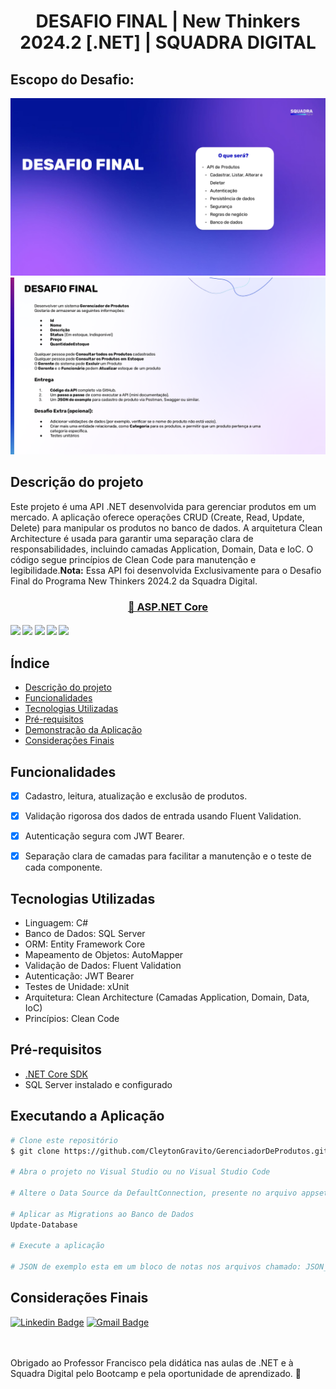 <h1 align="center">
    DESAFIO FINAL | New Thinkers 2024.2 [.NET] | SQUADRA DIGITAL
</h1>

## Escopo do Desafio:
![Introdução ao Desafio](Imagens/1.png)
![Introdução ao Desafio](Imagens/2.png)


## Descrição do projeto

Este projeto é uma API .NET desenvolvida para gerenciar produtos em um mercado. A aplicação oferece operações CRUD (Create, Read, Update, Delete) para manipular os produtos no banco de dados. A arquitetura Clean Architecture é usada para garantir uma separação clara de responsabilidades, incluindo camadas Application, Domain, Data e IoC. O código segue princípios de Clean Code para manutenção e legibilidade.**Nota:** Essa API foi desenvolvida Exclusivamente para o Desafio Final do Programa New Thinkers 2024.2 da Squadra Digital.<br/>

<h3 align="center">
    <a href="https://learn.microsoft.com/pt-br/aspnet/core/introduction-to-aspnet-core?view=aspnetcore-7.0">🔗 ASP.NET Core</a>
</h3>

<h4>
    <img src="https://img.shields.io/badge/testes-10%20aprovados%2C%200%20falhas-green" />
    <img src="https://img.shields.io/badge/versão-v1.0.0-blue" />
    <img src="https://img.shields.io/badge/último%20atualização-dezembro%202024-red" />
    <img src="https://img.shields.io/badge/linguagem-c%23-orange" />
    <img src="https://img.shields.io/badge/plataforma-asp.net%20core-orange" />
</h4>


## Índice
<ul>
  <li><a href="#descrição-do-projeto">Descrição do projeto</a></li>
  <li><a href="#funcionalidades">Funcionalidades</a></li>
  <li><a href="#tecnologias-utilizadas">Tecnologias Utilizadas</a></li>
  <li><a href="#pré-requisitos">Pré-requisitos</a></li>
  <li><a href="#demonstração-da-aplicação">Demonstração da Aplicação</a></li>
  <li><a href="#considerações-finais">Considerações Finais</a></li>
</ul>


## Funcionalidades

- [x] Cadastro, leitura, atualização e exclusão de produtos.
- [x] Validação rigorosa dos dados de entrada usando Fluent Validation.
- [x] Autenticação segura com JWT Bearer.
- [x] Separação clara de camadas para facilitar a manutenção e o teste de cada componente.


## Tecnologias Utilizadas

- Linguagem: C#
- Banco de Dados: SQL Server
- ORM: Entity Framework Core
- Mapeamento de Objetos: AutoMapper
- Validação de Dados: Fluent Validation
- Autenticação: JWT Bearer
- Testes de Unidade: xUnit
- Arquitetura: Clean Architecture (Camadas Application, Domain, Data, IoC)
- Princípios: Clean Code


## Pré-requisitos

- [.NET Core SDK](https://dotnet.microsoft.com/download)
- SQL Server instalado e configurado


## Executando a Aplicação

```bash
# Clone este repositório
$ git clone https://github.com/CleytonGravito/GerenciadorDeProdutos.git

# Abra o projeto no Visual Studio ou no Visual Studio Code

# Altere o Data Source da DefaultConnection, presente no arquivo appsettings.json, para "nome da sua máquina" + "\\SQLEXPRESS"

# Aplicar as Migrations ao Banco de Dados
Update-Database

# Execute a aplicação

# JSON de exemplo esta em um bloco de notas nos arquivos chamado: JSON_de_Exemplo
```


## Considerações Finais

[![Linkedin Badge](https://img.shields.io/badge/-Cleyton-blue?style=flat-square&logo=Linkedin&logoColor=white&link=https://www.linkedin.com/in/CleytonGravito/)](https://www.linkedin.com/in/CleytonGravito/) 
[![Gmail Badge](https://img.shields.io/badge/-Cleytong122@gmail.com-c14438?style=flat-square&logo=Gmail&logoColor=white&link=mailto:Cleytong122@gmail.com)](mailto:Cleytong122@gmail.com)

<br/><br/>
Obrigado ao Professor Francisco pela didática nas aulas de .NET e à Squadra Digital pelo Bootcamp e pela oportunidade de aprendizado. 🚀
<br/><br/>


